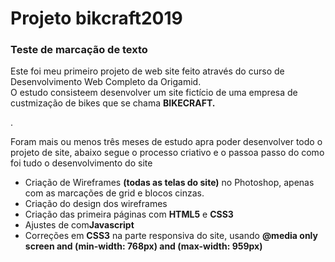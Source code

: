 <h1>Projeto bikcraft2019</h1>

<h3>Teste de marcação de texto</h3>

<p>Este foi meu primeiro projeto de web site feito através do curso de Desenvolvimento Web Completo da Origamid.</br> O estudo consisteem desenvolver um site fictício de uma empresa de custmização de bikes que se chama <strong>BIKECRAFT.</strong></p>.
<p>Foram mais ou menos três meses de estudo apra poder desenvolver todo o projeto de site, abaixo segue o processo criativo e o passoa passo  do como foi tudo o desenvolvimento do site</P>

<ul>
	<li>Criação de Wireframes <strong>(todas as telas do site)</strong> no Photoshop, apenas com as marcações de grid e blocos cinzas.</li>
	<li>Criação do design dos wireframes</li>
	<li>Criação das primeira páginas com <strong>HTML5</strong> e <strong>CSS3</strong></li>
	<li>Ajustes de  com<strong>Javascript</strong></li>
	<li>Correções em <strong>CSS3</strong> na parte responsiva do site, usando <strong>@media only screen and (min-width: 768px) and (max-width: 959px)</strong></li>
</ul>




